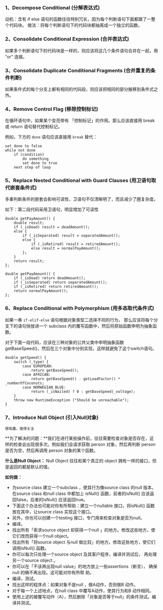 ### 1、Decompose Conditional (分解表达式)

动机：含有 if else 语句的函数往往特别冗长，因为每个判断语句下面都跟了一整个代码块。
做法：将每个判断语句下的代码块都抽离成一个独立的函数。

### 2、Consolidate Conditional Expression (合并表达式)

如果多个判断语句下的代码块是一样的，则应该将这几个条件语句合并在一起，用 “or” 连接。

### 3、Consolidate Duplicate Conditional Fragments (合并重复的条件判断)

如果条件式的每个分支上都有相同的代码段，则应该把相同的部分搬移到条件式之外。

### 4、Remove Control Flag (移除控制标记)

在循环语句中，如果某个变亮带有 「控制标记」的作用。那么应该直接用 break 或 return 语句替代控制标记。

例如，下方的 `done` 语句应该直接用 `break` 替代：
```
set done to false 
while not done 
	if (condition) 
		do something 
		set done to true 
	next step of loop
```

### 5、Replace Nested Conditional with Guard Clauses (用卫语句取代嵌套条件式)

多重判断条件的嵌套会影响可读性，卫语句不仅清晰明了，而且减少了圈复杂度。

如下：第二段代码采用卫语句，明显增加了可读性
```
double getPayAmount() { 
	double result; 
	if (_isDead) result = deadAmount(); 
	else {
		if (_isSeparated) result = separatedAmount(); 
		else {
			if (_isRetired) result = retiredAmount(); 
			else result = normalPayAmount(); 
		}; 
	} 
	return result; 
};
```

```
double getPayAmount() { 
	if (_isDead) return deadAmount(); 
	if (_isSeparated) return separatedAmount(); 
	if (_isRetired) return retiredAmount(); 
	return normalPayAmount(); 
};
```

### 6、Replace Conditional with Polymorphism (用多态取代条件式)

如果一串 `if-elif-else` 语句根据对象类型二选择不同的行为，
那么应该将每个分支下的语句快放进一个 subclass 内的覆写函数中，然后将原始函数申明为抽象函数。

对于下面一段代码，应该在三种对象的公共父类中申明抽象函数 getBaseSpeed()，然后在三个对象中分别实现，这样就避免了这个switch语句。
```
double getSpeed() { 
	switch (_type) { 
		case EUROPEAN: 
			return getBaseSpeed(); 
		case AFRICAN: 
			return getBaseSpeed() - getLoadFactor() * _numberOfCoconuts; 
		case NORWEGIAN_BLUE: 
			return (_isNailed) ? 0 : getBaseSpeed(_voltage); 
	}
	throw new RuntimeException ("Should be unreachable"); 
}
```

### 7、Introduce Null Object (引入Null对象)

`很有趣，值得关注`

**为了解决的问题：**我们在进行某些操作前，往往需要检查对象是否存在，这样的检查会出现很多次。例如我们会请求获取 person 对象，然后再判断 person 是否为空，然后再调用 person 对象的某个函数。

**什么是Null Object：** Null Object 往往和某个真正的 object 拥有一样的接口，但是返回的都是默认的值。

**如何做：**
- 为source class 建立一个subclass ，使其行为像source class 的null 版本。在source class 和null class 中都加上 isNull() 函数，前者的isNull() 应该返回false，后者的isNull() 应该返回true。 
- 下面这个办法也可能对你有所帮助：建立一个nullable 接口，将isNull() 函数放在其中，让source class 实现这个接口。
- 另外，你也可以创建一个testing 接口，专门用来检查对象是否为null。 
- 编译。 
- 找出所有「索求source object 却获得一个null 」的地方。修改这些地方，使它们改而获得一个null object。 
- 找出所有「将source object 与null 做比较」的地方。修改这些地方，使它们调用isNull() 函数。 
- 你可以每次只处理一个source object 及其客户程序，编译并测试后， 再处理另一个source object 。 
- 你可以在「不该再出现null value」的地方放上一些assertions（断言）， 确保null 的确不再出现。这可能对你有所帮 助。
- 编译，测试。 
- 找出这样的程序点：如果对象不是null ，做A动作，否则做B 动作。 
- 对于每一个上述地点，在null class 中覆写A动作，使其行为和B 动作相同。 
- 使用上述的被覆写动作（A），然后删除「对象是否等于null」的条件测试。编译并测试。


